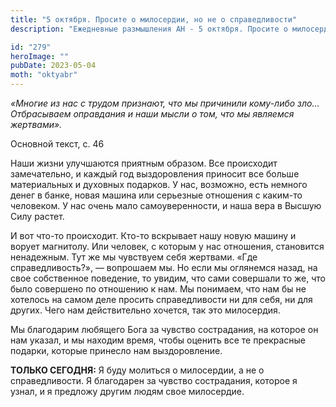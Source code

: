 ```yaml
---
title: "5 октября. Просите о милосердии, но не о справедливости"
description: "Ежедневные размышления АН - 5 октября. Просите о милосердии, но не о справедливости"

id: "279"
heroImage: ""
pubDate: 2023-05-04
moth: "oktyabr"
---
```


_«Многие из нас с трудом признают, что мы причинили кому-либо зло… Отбрасываем
оправдания и наши мысли о том, что мы являемся жертвами»._

Основной текст, с. 46

Наши жизни улучшаются приятным образом. Все происходит замечательно, и каждый
год выздоровления приносит все больше материальных и духовных подарков. У нас,
возможно, есть немного денег в банке, новая машина или серьезные отношения с
каким-то человеком. У нас очень мало самоуверенности, и наша вера в Высшую
Силу растет.

И вот что-то происходит. Кто-то вскрывает нашу новую машину и ворует
магнитолу. Или человек, с которым у нас отношения, становится ненадежным. Тут
же мы чувствуем себя жертвами. «Где справедливость?», — вопрошаем мы. Но если
мы оглянемся назад, на свое собственное поведение, то увидим, что сами
совершали то же, что было совершено по отношению к нам. Мы понимаем, что нам
бы не хотелось на самом деле просить справедливости ни для себя, ни для
других. Чего нам действительно хочется, так это милосердия.

Мы благодарим любящего Бога за чувство сострадания, на которое он нам указал,
и мы находим время, чтобы оценить все те прекрасные подарки, которые принесло
нам выздоровление.

**ТОЛЬКО СЕГОДНЯ:** Я буду молиться о милосердии, а не о справедливости. Я
благодарен за чувство сострадания, которое я узнал, и я предложу другим людям
свое милосердие.
